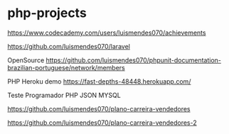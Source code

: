 # php-projects

https://www.codecademy.com/users/luismendes070/achievements

https://github.com/luismendes070/laravel

OpenSource
https://github.com/luismendes070/phpunit-documentation-brazilian-portuguese/network/members

PHP Heroku demo
https://fast-depths-48448.herokuapp.com/

Teste Programador PHP JSON MYSQL

https://github.com/luismendes070/plano-carreira-vendedores

https://github.com/luismendes070/plano-carreira-vendedores-2
